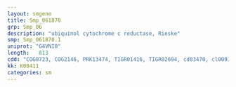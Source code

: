 ```yaml
---
layout: smgene
title: Smp_061870
grp: Smp_06
description: "ubiquinol cytochrome c reductase, Rieske"
smp: Smp_061870.1
uniprot: "G4VNI0"
length:   813
cdd: "COG0723, COG2146, PRK13474, TIGR01416, TIGR02694, cd03470, cl00938, cl03782, pfam00355, pfam02921"
kk: K00411
categories: sm
---
```

